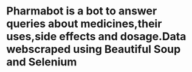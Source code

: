 # Pharmabot is a bot to answer queries about medicines,their uses,side effects and dosage.Data webscraped using Beautiful Soup and Selenium
